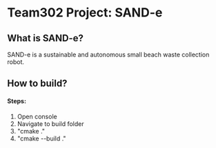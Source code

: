 # Team302 Project: SAND-e

## What is SAND-e?
SAND-e is a sustainable and autonomous small beach waste collection robot.

## How to build?

#### Steps:
1. Open console
2. Navigate to build folder
3. "cmake ."
4. "cmake --build ."
